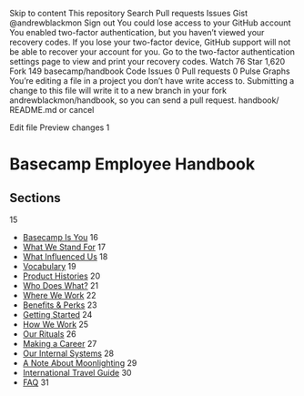  Skip to content
This repository
Search
Pull requests
Issues
Gist
 @andrewblackmon
 Sign out
You could lose access to your GitHub account
You enabled two-factor authentication, but you haven’t viewed your recovery codes. If you lose your two-factor device, GitHub support will not be able to recover your account for you. Go to the two-factor authentication settings page to view and print your recovery codes.
 Watch 76
  Star 1,620
 Fork 149 basecamp/handbook
 Code  Issues 0  Pull requests 0  Pulse  Graphs
You’re editing a file in a project you don’t have write access to. Submitting a change to this file will write it to a new branch in your fork andrewblackmon/handbook, so you can send a pull request.
handbook/ 
README.md
   or cancel
    
 Edit file    Preview changes
1
# Basecamp Employee Handbook

## Sections
15
* [Basecamp Is You](https://github.com/basecamp/handbook/blob/master/basecamp-is-you.md)
16
* [What We Stand For](https://github.com/basecamp/handbook/blob/master/what-we-stand-for.md)
17
* [What Influenced Us](https://github.com/basecamp/handbook/blob/master/what-influenced-us.md)
18
* [Vocabulary](https://github.com/basecamp/handbook/blob/master/vocabulary.md)
19
* [Product Histories](https://github.com/basecamp/handbook/blob/master/product-histories.md)
20
* [Who Does What?](https://github.com/basecamp/handbook/blob/master/orgchart.md)
21
* [Where We Work](https://github.com/basecamp/handbook/blob/master/where-we-work.md)
22
* [Benefits & Perks](https://github.com/basecamp/handbook/blob/master/benefits-and-perks.md)
23
* [Getting Started](https://github.com/basecamp/handbook/blob/master/getting-started.md)
24
* [How We Work](https://github.com/basecamp/handbook/blob/master/how-we-work.md)
25
* [Our Rituals](https://github.com/basecamp/handbook/blob/master/our-rituals.md)
26
* [Making a Career](https://github.com/basecamp/handbook/blob/master/making-a-career.md)
27
* [Our Internal Systems](https://github.com/basecamp/handbook/blob/master/our-internal-systems.md)
28
* [A Note About Moonlighting](https://github.com/basecamp/handbook/blob/master/moonlighting.md)
29
* [International Travel Guide](https://github.com/basecamp/handbook/blob/master/international-travel-guide.md)
30
* [FAQ](https://github.com/basecamp/handbook/blob/master/faq.md)
31

